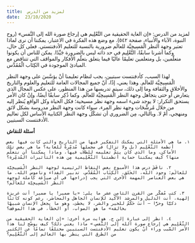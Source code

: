 ```yaml
---
title:  لمزيد من الدرس
date:  23/10/2020
---
```


لمزيد من الدرس: «إن الغاية الحقيقية من التَّعْلِيم هي إرجاع صورة الله إلى النَّفس» (روح النبوة، الآباء والأنبياء، صفحة ٥٤٢). مع وضع هذه الفكرة في الاعتبار، يمكننا أن نرى لماذا تعتبر وجهة النظر الْمَسِيحِيَّة للعالَم ضرورية بالنسبة للتعليم الأدفنتستي. فعلى كل حال، وكما أشرنا سابقًا، التَّعْلِيم في حد ذاته ليس بالضرورة جَيِّدًا. يمكن للناس أن يكونوا متعلّمين، بل ومتعلمين تعليمًا عاليًا فيما يتعلق بتعلّم الأفكار والمواقف التي تتناقض مع المبادئ الموجودة في الكِتَاب الْمُقَدَّس.

لهذا السبب، كأدفنتست سبتيين، يجب لنظام تعليمنا أنْ يؤسَّسَ على وجهة النظر الْمَسِيحِيَّة للعالَم. وهذا يعني، إذًا، أنّ جميع المجالات العامة للتعليم والعلوم والتاريخ والأخلاق والثقافة وما إلى ذلك، سيتم تدريسها من هذا المنظور، على عكس المجال الذي يتعارض أو حتى يتجاهل وجهة النظر الْمَسِيحِيَّة للعالَم. وكما ذُكِر سابقًا أيضًا، وإنْ كان الأمر يستحق التكرار: لا يوجد شيء اسمه وجهة نظر مسيحية؛ فكل الحياة وكل الواقع يُنظر إليه من خلال مُرشَّحَات وجهة نظر المرء، سواء كانت وجهة النظر مدروسة بشكل لائق ومنهجي، أَمْ لا. وبالتالي، مِن الضروري أن تشكّل وجهة النظر الكتابية الأساس لكل تعاليم الأدفنتست السبتيين.

**أسئلة للنقاش**

`١. ما هي الأمثلة التي يمكنك التفكير فيها من التاريخ والتي كانت فيها بعض أنظمة التَّعْلِيم (بل ولا تزال) في مجملها مُدمِّرةً للغاية؟ ما هي بعض تلك الأماكن، وما الذي كان يتمّ تعليمه للطلاب فيها، وماذا يمكننا أن نتعلّم منها؟ كيف يمكننا حماية أنظمتنا التَّعْلِيمية مِن هذه التأثيرات المُدمِّرة؟`

`٢. ناقَشَ درس هذا الأسبوع بعض النقاط الرئيسية لوجهة النظر الْمَسِيحِيَّة للعالَم: وجود الله، الخَلق، الكِتَاب الْمُقَدَّس، تدبير الفداء وناموس الله. ما هي بعض العناصر المهمة الأخرى التي يجب إدراجها في أي صياغة كاملة لوجهة النظر الْمَسِيحِيَّة للعالَم؟`

`٣. كتب مُفكّر من القرن الثامن عشر ما يلي: «يا ضمير! يا ضمير! أنت غريزة إلهية، أنت الدليل والمرشد الأكيد للإنسان الجاهل والمحاصَر، رغم كونه كائنًا ذكيًّا وحرًّا – أنتَ حَكَمٌ للخير والشر، لا يخطئ، وهو ما يجعل الإنسان شبيهًا بخالقه» ما هو الصواب، أو الخطأ، في هذا الموقف؟`

`٤. انظر إلى عبارة إلن ج. هوايت مرة أخرى: «إن الغاية الحقيقية من التَّعْلِيم هي إرجاع صورة الله إلى النَّفس.» ماذا يعني ذلك؟ كيف يوضّح لنا هذا الأمر السَّبب وراء أنْ يكون تعليم الأدفنتست السبتيين مختلفًا تمامًا عن الكثير من الطرق التي ينظر بها العالم إلى التَّعْلِيم؟`